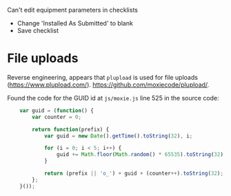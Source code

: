 Can't edit equipment parameters in checklists
  - Change 'Installed As Submitted' to blank
  - Save checklist


# File uploads

Reverse engineering, appears that `plupload` is used for file uploads (<https://www.plupload.com/>).
<https://github.com/moxiecode/plupload/>.

Found the code for the GUID id at `js/moxie.js` line 525 in the source code:

```javascript
	var guid = (function() {
		var counter = 0;

		return function(prefix) {
			var guid = new Date().getTime().toString(32), i;

			for (i = 0; i < 5; i++) {
				guid += Math.floor(Math.random() * 65535).toString(32);
			}

			return (prefix || 'o_') + guid + (counter++).toString(32);
		};
	}());

```
